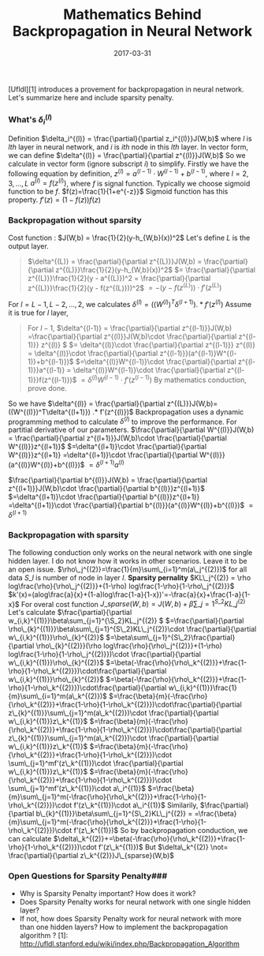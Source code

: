 ﻿---
title: Mathematics Behind Backpropagation in Neural Network
categories: 深度学习
tags: [机器学习, 深度学习,数学,学习笔记]
date: 2017-03-31
toc: true
mathjax: true
---

[Ufldl][1] introduces a provement for backpropagation in neural network. Let's summarize here and include sparsity penalty.
<!--more-->
### What's $\delta_i^{(l)}$ ###
Definition
$\delta_i^{(l)} = \frac{\partial}{\partial z_i^{(l)}}J(W,b)$
where $l$ is $lth$ layer in neural network, and $i$ is $ith$ node in this $lth$ layer.
In vector form, we can define $\delta^{(l)} = \frac{\partial}{\partial z^{(l)}}J(W,b)$
So we calculate in vector form (ignore subscript $i$) to simplify.
Firstly we have the following equation by definition,
$z^{(l)} = a^{(l-1)}\cdot W^{(l-1)} + b^{(l-1)}$, where $l = 2, 3, ..., L$
$a^{(l)} = f(z^{(l)})$, where $f$ is signal function. 
Typically we choose sigmoid function to be $f$. 
$f(z)=\frac{1}{1+e^{-z}}$
Sigmoid function has this property.
$f'(z)=(1-f(z))f(z)$
### Backpropagation without sparsity ###
Cost function : $J(W,b) = \frac{1}{2}(y-h_{W,b}(x))^2$
Let's define $L$ is the output layer.
>$\delta^{(L)} = \frac{\partial}{\partial z^{(L)}}J(W,b) = 
\frac{\partial}{\partial z^{(L)}}\frac{1}{2}(y-h_{W,b}(x))^2$
$= \frac{\partial}{\partial z^{(L)}}\frac{1}{2}(y - a^{(L)})^2
= \frac{\partial}{\partial z^{(L)}}\frac{1}{2}(y - f(z^{(L)}))^2$
$= -(y - f(z^{(L)}))\cdot f'(z^{(L)})$

For $l = L-1, L-2, ..., 2,$ we calculates $\delta^{(l)} = ((W^{(l)})^T\delta^{(l+1)}) .* f'(z^{(l)})$
Assume it is true for $l$ layer, 
>For $l-1$, 
$\delta^{(l-1)} = \frac{\partial}{\partial z^{(l-1)}}J(W,b) =\frac{\partial}{\partial z^{(l)}}J(W,b)\cdot \frac{\partial}{\partial z^{(l-1)}} z^{(l)} $
$= \delta^{(l)}\cdot \frac{\partial}{\partial z^{(l-1)}} z^{(l)}
= \delta^{(l)}\cdot \frac{\partial}{\partial z^{(l-1)}}(a^{(l-1)}W^{(l-1)}+b^{(l-1)})$
$=\delta^{(l)}W^{(l-1)}\cdot \frac{\partial}{\partial z^{(l-1)}}a^{(l-1)}
= \delta^{(l)}W^{(l-1)}\cdot \frac{\partial}{\partial z^{(l-1)}}f(z^{(l-1)})$
$=\delta^{(l)}W^{(l-1)}\cdot f'(z^{(l-1)})$
By mathematics conduction, prove done.

So we have
$\delta^{(l)} = \frac{\partial}{\partial z^{(L)}}J(W,b)=((W^{(l)})^T\delta^{(l+1)}) .* f'(z^{(l)})$
Backpropagation uses a dynamic programming method to calculate $\delta^{(l)}$ to improve the performance.
For partitial derivative of our parameters.
$\frac{\partial}{\partial W^{(l)}}J(W,b) = \frac{\partial}{\partial z^{(l+1)}}J(W,b)\cdot \frac{\partial}{\partial W^{(l)}}z^{(l+1)}$
$=\delta^{(l+1)}\cdot \frac{\partial}{\partial W^{(l)}}z^{(l+1)}
=\delta^{(l+1)}\cdot \frac{\partial}{\partial W^{(l)}}(a^{(l)}W^{(l)}+b^{(l)})$
$=\delta^{(l+1)}a^{(l)}$

$\frac{\partial}{\partial b^{(l)}}J(W,b) = \frac{\partial}{\partial z^{(l+1)}}J(W,b)\cdot \frac{\partial}{\partial b^{(l)}}z^{(l+1)}$
$=\delta^{(l+1)}\cdot \frac{\partial}{\partial b^{(l)}}z^{(l+1)}
=\delta^{(l+1)}\cdot \frac{\partial}{\partial b^{(l)}}(a^{(l)}W^{(l)}+b^{(l)})$
$=\delta^{(l+1)}$
### Backpropagation with sparsity ###
The following conduction only works on the neural network with one single hidden layer. I do not know how it works in other scenarios. Leave it to be an open issue.
$\rho\_j^{(2)}=\frac{1}{m}\sum\_{i=1}^m(a\_j^{(2)})$ for all data
$S\_l$ is number of node in layer $l$.
**Sparsity pernality**
$KL\_j^{(2)} = \rho log\frac{\rho}{\rho\_j^{(2)}}+(1-\rho) log\frac{1-\rho}{1-\rho\_j^{(2)}}$
$k'(x)=(alog\frac{a}{x}+(1-a)log\frac{1-a}{1-x})'=-\frac{a}{x}+\frac{1-a}{1-x}$
For overal cost function
$J\_{sparse}(W,b) = J(W,b) + \beta\sum\_{j=1}^{S\_2}KL\_j^{(2)}$
Let's calculate
$\frac{\partial}{\partial w\_{i,k}^{(1)}}\beta\sum\_{j=1}^{\S\_2}KL\_j^{(2)} $
$=\frac{\partial}{\partial \rho\_{k}^{(1)}}\beta\sum\_{j=1}^{S\_2}KL\_j^{(2)}\cdot \frac{\partial}{\partial w\_{i,k}^{(1)}}\rho\_{k}^{(2)}$
$=\beta\sum\_{j=1}^{S\_2}\frac{\partial}{\partial \rho\_{k}^{(2)}}(\rho log\frac{\rho}{\rho\_j^{(2)}}+(1-\rho) log\frac{1-\rho}{1-\rho\_j^{(2)}})\cdot \frac{\partial}{\partial w\_{i,k}^{(1)}}\rho\_{k}^{(2)}$
$=\beta(-\frac{\rho}{\rho\_k^{(2)}}+\frac{1-\rho}{1-\rho\_k^{(2)}})\cdot\frac{\partial}{\partial w\_{i,k}^{(1)}}\rho\_{k}^{(2)}$
$=\beta(-\frac{\rho}{\rho\_k^{(2)}}+\frac{1-\rho}{1-\rho\_k^{(2)}})\cdot\frac{\partial}{\partial w\_{i,k}^{(1)}}\frac{1}{m}\sum\_{i=1}^m(a\_k^{(2)})$
$=\frac{\beta}{m}(-\frac{\rho}{\rho\_k^{(2)}}+\frac{1-\rho}{1-\rho\_k^{(2)}})\cdot\frac{\partial}{\partial z\_{k}^{(1)}}\sum\_{j=1}^m(a\_k^{(2)})\cdot \frac{\partial}{\partial w\_{i,k}^{(1)}}z\_k^{(1)}$
$=\frac{\beta}{m}(-\frac{\rho}{\rho\_k^{(2)}}+\frac{1-\rho}{1-\rho\_k^{(2)}})\cdot\frac{\partial}{\partial z\_{k}^{(1)}}\sum\_{j=1}^m(a\_k^{(2)})\cdot \frac{\partial}{\partial w\_{i,k}^{(1)}}z\_k^{(1)}$
$=\frac{\beta}{m}(-\frac{\rho}{\rho\_k^{(2)}}+\frac{1-\rho}{1-\rho\_k^{(2)}})\cdot \sum\_{j=1}^mf'(z\_k^{(1)})\cdot \frac{\partial}{\partial w\_{i,k}^{(1)}}z\_k^{(1)}$
$=\frac{\beta}{m}(-\frac{\rho}{\rho\_k^{(2)}}+\frac{1-\rho}{1-\rho\_k^{(2)}})\cdot \sum\_{j=1}^mf'(z\_k^{(1)})\cdot a\_i^{(1)}$
$=\frac{\beta}{m}\sum\_{j=1}^m(-\frac{\rho}{\rho\_k^{(2)}}+\frac{1-\rho}{1-\rho\_k^{(2)}})\cdot f'(z\_k^{(1)})\cdot a\_i^{(1)}$
Similarily,
$\frac{\partial}{\partial b\_{k}^{(1)}}\beta\sum\_{j=1}^{S\_2}KL\_j^{(2)} = =\frac{\beta}{m}\sum\_{j=1}^m(-\frac{\rho}{\rho\_k^{(2)}}+\frac{1-\rho}{1-\rho\_k^{(2)}})\cdot f'(z\_k^{(1)})$
So by backpropagation conduction, we can calculate
$\delta\_k^{(2)}+=\beta(-\frac{\rho}{\rho\_k^{(2)}}+\frac{1-\rho}{1-\rho\_k^{(2)}})\cdot f'(z\_k^{(1)})$
But $\delta\_k^{(2)} \not= \frac{\partial}{\partial z\_k^{(2)}}J\_{sparse}(W,b)$
### Open Questions for Sparsity Penalty###
- Why is Sparsity Penalty important? How does it work?
- Does Sparsity Penalty works for neural network with one single hidden layer?
- If not, how does Sparsity Penalty work for neural network with more than one hidden layers? How to implement the backpropagation algorithm ?
  [1]: http://ufldl.stanford.edu/wiki/index.php/Backpropagation_Algorithm
